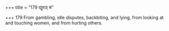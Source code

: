 +++
title = "179 द्यूतञ् च"

+++
179	From gambling, idle disputes, backbiting, and lying, from looking at and touching women, and from hurting others.
